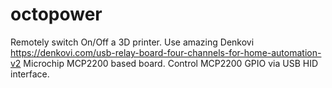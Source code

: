  octopower
===========

Remotely switch On/Off a 3D printer. Use amazing Denkovi <https://denkovi.com/usb-relay-board-four-channels-for-home-automation-v2> Microchip MCP2200 based board.
Control MCP2200 GPIO via USB HID interface.
